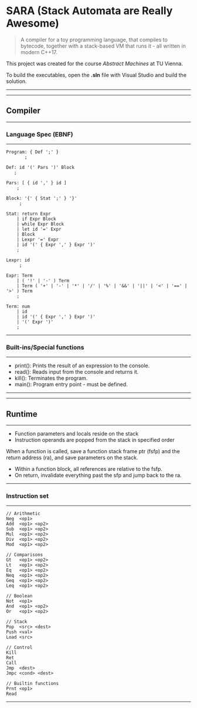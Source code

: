 # **SARA** (**S**tack **A**utomata are **R**eally **A**wesome)

> A compiler for a toy programming language, that compiles to bytecode, together with a stack-based VM that runs it - all written in modern C++17.

This project was created for the course *Abstract Machines* at TU Vienna.

To build the executables, open the **.sln** file with Visual Studio and build the solution.

-----------
-----------
## Compiler
-----------

### Language Spec (EBNF)
-----------------

    Program: { Def ';' }
           ;

    Def: id '(' Pars ')' Block
       ;

    Pars: [ { id ',' } id ]
        ;

    Block: '{' { Stat ';' } '}'
         ;

    Stat: return Expr
        | if Expr Block
        | while Expr Block
        | let id '=' Expr
        | Block
        | Lexpr '=' Expr
        | id '(' { Expr ',' } Expr ')'
        ;

    Lexpr: id
         ;

    Expr: Term
        | ( '!' | '-' ) Term
        | Term ( '+' | '-' | '*' | '/' | '%' | '&&' | '||' | '<' | '==' | '>' ) Term
        ;
    
    Term: num
        | id
        | id '(' { Expr ',' } Expr ')'
        | '(' Expr ')'
        ;

---------------------------
### Built-ins/Special functions
---------------------------

- print(): Prints the result of an expression to the console.
- read(): Reads input from the console and returns it.
- kill(): Terminates the program.
- main(): Program entry point - must be defined.

----------
----------
## Runtime
----------

- Function parameters and locals reside on the stack
- Instruction operands are popped from the stack in specified order

When a function is called, save a function stack frame ptr (fsfp) and the return address (ra), and save parameters on the stack.
- Within a function block, all references are relative to the fsfp.
- On return, invalidate everything past the sfp and jump back to the ra.

-------------------
### Instruction set
-------------------

    // Arithmetic
    Neg  <op1>
    Add  <op1> <op2>
    Sub  <op1> <op2>
    Mul  <op1> <op2>
    Div  <op1> <op2>
    Mod  <op1> <op2>

    // Comparisons
    Gt   <op1> <op2>
    Lt   <op1> <op2>
    Eq   <op1> <op2>
    Neq  <op1> <op2>
    Geq  <op1> <op2>
    Leq  <op1> <op2>

    // Boolean
    Not  <op1>
    And  <op1> <op2>
    Or   <op1> <op2>

    // Stack
    Pop  <src> <dest>
    Push <val>
    Load <src>

    // Control
    Kill
    Ret
    Call
    Jmp  <dest>
    Jmpc <cond> <dest>

    // Builtin functions
    Prnt <op1>
    Read

-------------------
